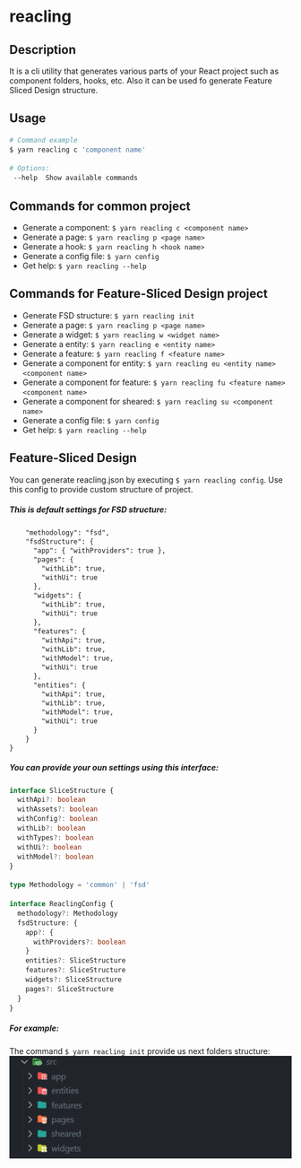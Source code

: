 # reacling

## Description

It is a cli utility that generates various parts of your React project such as component folders, hooks, etc. Also it can be used fo generate Feature Sliced Design structure.

## Usage

```bash
# Command example
$ yarn reacling c 'component name'

# Options:
 --help  Show available commands
```

## Commands for common project

- Generate a component: `$ yarn reacling c <component name> `
- Generate a page: `$ yarn reacling p <page name> `
- Generate a hook: `$ yarn reacling h <hook name> `
- Generate a config file: `$ yarn config`
- Get help: `$ yarn reacling --help`

## Commands for Feature-Sliced Design project

- Generate FSD structure: `$ yarn reacling init`
- Generate a page: `$ yarn reacling p <page name>`
- Generate a widget: `$ yarn reacling w <widget name>`
- Generate a entity: `$ yarn reacling e <entity name>`
- Generate a feature: `$ yarn reacling f <feature name>`
- Generate a component for entity: `$ yarn reacling eu <entity name> <component name>`
- Generate a component for feature: `$ yarn reacling fu <feature name> <component name>`
- Generate a component for sheared: `$ yarn reacling su <component name>`
- Generate a config file: `$ yarn config`
- Get help: `$ yarn reacling --help`

## Feature-Sliced Design

You can generate reacling.json by executing `$ yarn reacling config`. Use this config to provide custom structure of project.

##### This is default settings for FSD structure:

```json{
    "methodology": "fsd",
    "fsdStructure": {
      "app": { "withProviders": true },
      "pages": {
        "withLib": true,
        "withUi": true
      },
      "widgets": {
        "withLib": true,
        "withUi": true
      },
      "features": {
        "withApi": true,
        "withLib": true,
        "withModel": true,
        "withUi": true
      },
      "entities": {
        "withApi": true,
        "withLib": true,
        "withModel": true,
        "withUi": true
      }
    }
}
```

##### You can provide your oun settings using this interface:

```typescript
interface SliceStructure {
  withApi?: boolean
  withAssets?: boolean
  withConfig?: boolean
  withLib?: boolean
  withTypes?: boolean
  withUi?: boolean
  withModel?: boolean
}

type Methodology = 'common' | 'fsd'

interface ReaclingConfig {
  methodology?: Methodology
  fsdStructure: {
    app?: {
      withProviders?: boolean
    }
    entities?: SliceStructure
    features?: SliceStructure
    widgets?: SliceStructure
    pages?: SliceStructure
  }
}
```
##### For example:
The command `$ yarn reacling init` provide us next folders structure:
![alt text](./assets/structure.png 'Title')

